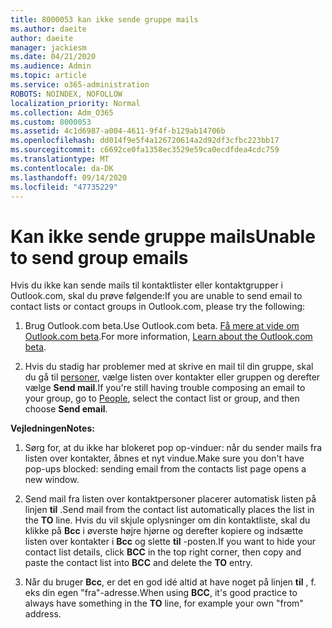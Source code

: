 ```yaml
---
title: 8000053 kan ikke sende gruppe mails
ms.author: daeite
author: daeite
manager: jackiesm
ms.date: 04/21/2020
ms.audience: Admin
ms.topic: article
ms.service: o365-administration
ROBOTS: NOINDEX, NOFOLLOW
localization_priority: Normal
ms.collection: Adm_O365
ms.custom: 8000053
ms.assetid: 4c1d6987-a004-4611-9f4f-b129ab14706b
ms.openlocfilehash: dd014f9e5f4a126720614a2d92df3cfbc223bb17
ms.sourcegitcommit: c6692ce0fa1358ec3529e59ca0ecdfdea4cdc759
ms.translationtype: MT
ms.contentlocale: da-DK
ms.lasthandoff: 09/14/2020
ms.locfileid: "47735229"
---
```

# <a name="unable-to-send-group-emails"></a><span data-ttu-id="9ff21-102">Kan ikke sende gruppe mails</span><span class="sxs-lookup"><span data-stu-id="9ff21-102">Unable to send group emails</span></span>

<span data-ttu-id="9ff21-103">Hvis du ikke kan sende mails til kontaktlister eller kontaktgrupper i Outlook.com, skal du prøve følgende:</span><span class="sxs-lookup"><span data-stu-id="9ff21-103">If you are unable to send email to contact lists or contact groups in Outlook.com, please try the following:</span></span>
  
1. <span data-ttu-id="9ff21-104">Brug Outlook.com beta.</span><span class="sxs-lookup"><span data-stu-id="9ff21-104">Use Outlook.com beta.</span></span> <span data-ttu-id="9ff21-105">[Få mere at vide om Outlook.com beta](https://support.office.com/article/e2261c7f-d413-4084-8f22-21282f42d8cf).</span><span class="sxs-lookup"><span data-stu-id="9ff21-105">For more information, [Learn about the Outlook.com beta](https://support.office.com/article/e2261c7f-d413-4084-8f22-21282f42d8cf).</span></span>
    
2. <span data-ttu-id="9ff21-106">Hvis du stadig har problemer med at skrive en mail til din gruppe, skal du gå til [personer](https://outlook.live.com/people/), vælge listen over kontakter eller gruppen og derefter vælge **Send mail**.</span><span class="sxs-lookup"><span data-stu-id="9ff21-106">If you're still having trouble composing an email to your group, go to [People](https://outlook.live.com/people/), select the contact list or group, and then choose **Send email**.</span></span>
    
 <span data-ttu-id="9ff21-107">**Vejledningen**</span><span class="sxs-lookup"><span data-stu-id="9ff21-107">**Notes:**</span></span>
  
1. <span data-ttu-id="9ff21-108">Sørg for, at du ikke har blokeret pop op-vinduer: når du sender mails fra listen over kontakter, åbnes et nyt vindue.</span><span class="sxs-lookup"><span data-stu-id="9ff21-108">Make sure you don't have pop-ups blocked: sending email from the contacts list page opens a new window.</span></span>
    
2. <span data-ttu-id="9ff21-109">Send mail fra listen over kontaktpersoner placerer automatisk listen på linjen **til** .</span><span class="sxs-lookup"><span data-stu-id="9ff21-109">Send mail from the contact list automatically places the list in the **TO** line.</span></span> <span data-ttu-id="9ff21-110">Hvis du vil skjule oplysninger om din kontaktliste, skal du klikke på **Bcc** i øverste højre hjørne og derefter kopiere og indsætte listen over kontakter i **Bcc** og slette **til** -posten.</span><span class="sxs-lookup"><span data-stu-id="9ff21-110">If you want to hide your contact list details, click **BCC** in the top right corner, then copy and paste the contact list into **BCC** and delete the **TO** entry.</span></span> 
    
3. <span data-ttu-id="9ff21-111">Når du bruger **Bcc**, er det en god idé altid at have noget på linjen **til** , f. eks din egen "fra"-adresse.</span><span class="sxs-lookup"><span data-stu-id="9ff21-111">When using **BCC**, it's good practice to always have something in the **TO** line, for example your own "from" address.</span></span> 
    

